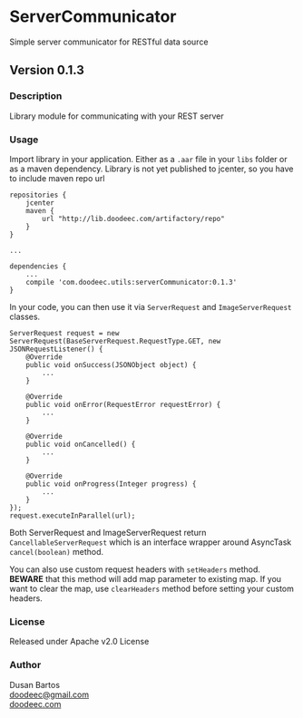 # ServerCommunicator
Simple server communicator for RESTful data source
## Version 0.1.3

### Description
Library module for communicating with your REST server

### Usage
Import library in your application. Either as a `.aar` file in your `libs` folder
or as a maven dependency. Library is not yet published to jcenter, so you have to
include maven repo url

    repositories {
        jcenter
        maven {
            url "http://lib.doodeec.com/artifactory/repo"
        }
    }

    ...

    dependencies {
        ...
        compile 'com.doodeec.utils:serverCommunicator:0.1.3'
    }

In your code, you can then use it via `ServerRequest` and `ImageServerRequest` classes.

    ServerRequest request = new ServerRequest(BaseServerRequest.RequestType.GET, new JSONRequestListener() {
        @Override
        public void onSuccess(JSONObject object) {
            ...
        }

        @Override
        public void onError(RequestError requestError) {
            ...
        }

        @Override
        public void onCancelled() {
            ...
        }

        @Override
        public void onProgress(Integer progress) {
            ...
        }
    });
    request.executeInParallel(url);

Both ServerRequest and ImageServerRequest return `CancellableServerRequest` which is an interface
wrapper around AsyncTask `cancel(boolean)` method.


You can also use custom request headers with `setHeaders` method.<br/>
**BEWARE** that this method will add map parameter to existing map. If you want to clear the map,
use `clearHeaders` method before setting your custom headers.

### License
Released under Apache v2.0 License

### Author
Dusan Bartos<br/>
[doodeec@gmail.com](mailto:doodeec@gmail.com)<br/>
[doodeec.com](http://doodeec.com)
